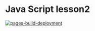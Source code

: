 # Java Script lesson2

[![pages-build-deployment](https://github.com/olgasolda/javascript-lesson2/actions/workflows/pages/pages-build-deployment/badge.svg)](https://github.com/olgasolda/javascript-lesson2/actions/workflows/pages/pages-build-deployment)
